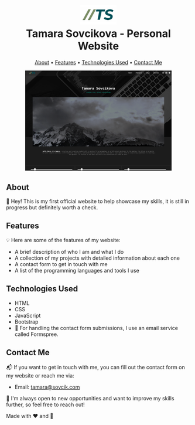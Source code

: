 <h1 align="center">
  <br>
  <a href=""><img src="images/My Logo.png" alt="Logo" width="100"></a>
  <br>
  Tamara Sovcikova - Personal Website
  <br>
</h1>

<p align="center">
  <a href="#about">About</a> •
  <a href="#features">Features</a> •
  <a href="#technologies-used">Technologies Used</a> •
  <a href="#contact-me">Contact Me</a> 
</p>

<p align="center">
  <img src="images/website.png"  alt="Website Screenshot" width="400">
</p>

## About 

👋 Hey! This is my first official website to help showcase my skills, it is still in progress but definitely worth a check.

## Features

💡 Here are some of the features of my website:
- A brief description of who I am and what I do
- A collection of my projects with detailed information about each one
- A contact form to get in touch with me
- A list of the programming languages and tools I use

## Technologies Used
- HTML
- CSS
- JavaScript
- Bootstrap
- 📧 For handling the contact form submissions, I use an email service called Formspree.

## Contact Me

📬 If you want to get in touch with me, you can fill out the contact form on my website or reach me via:

- Email: tamara@sovcik.com

🤝 I'm always open to new opportunities and want to improve my skills further, so feel free to reach out!




Made with ❤️ and 🍫

